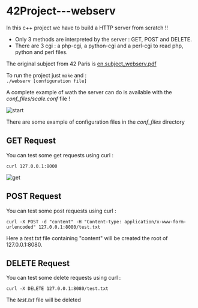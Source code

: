 # 42Project---webserv

In this c++ project we have to build a HTTP server from scratch !!  
- Only 3 methods are interpreted by the server : GET, POST and DELETE.  
- There are 3 cgi : a php-cgi, a python-cgi and a perl-cgi to read php, python and perl files.

The original subject from 42 Paris is [en.subject_webserv.pdf](https://github.com/anonylouis/42Project---webserv/blob/main/en.subject_webserv.pdf)

To run the project just ```make``` and :  
```./webserv [configuration file]```

A complete example of wath the server can do is available with the *conf_files/scale.conf* file !  

![start](https://github.com/anonylouis/42Project---webserv/blob/main/start.png)

There are some example of configuration files in the *conf_files* directory

## GET Request

You can test some get requests using curl :  

```curl 127.0.0.1:8000```

![get](https://github.com/anonylouis/42Project---webserv/blob/main/get.png)

## POST Request

You can test some post requests using curl :  

```curl -X POST -d "content" -H "Content-type: application/x-www-form-urlencoded" 127.0.0.1:8080/test.txt```  

Here a *test.txt* file containing "content" will be created  the root of 127.0.0.1:8080.  


## DELETE Request

You can test some delete requests using curl :  

```curl -X DELETE 127.0.0.1:8080/test.txt```  

The *test.txt* file will be deleted
